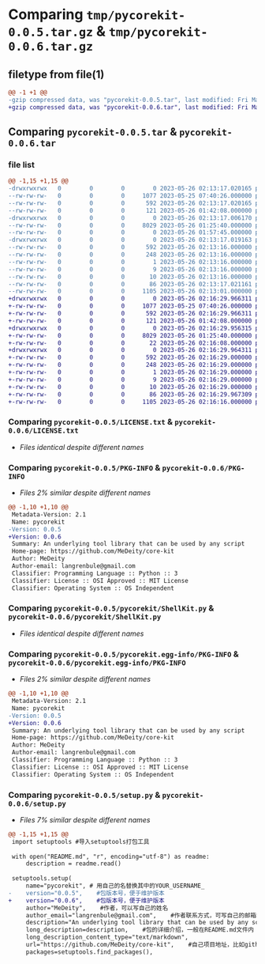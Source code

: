 # Comparing `tmp/pycorekit-0.0.5.tar.gz` & `tmp/pycorekit-0.0.6.tar.gz`

## filetype from file(1)

```diff
@@ -1 +1 @@
-gzip compressed data, was "pycorekit-0.0.5.tar", last modified: Fri May 26 02:13:17 2023, max compression
+gzip compressed data, was "pycorekit-0.0.6.tar", last modified: Fri May 26 02:16:29 2023, max compression
```

## Comparing `pycorekit-0.0.5.tar` & `pycorekit-0.0.6.tar`

### file list

```diff
@@ -1,15 +1,15 @@
-drwxrwxrwx   0        0        0        0 2023-05-26 02:13:17.020165 pycorekit-0.0.5/
--rw-rw-rw-   0        0        0     1077 2023-05-25 07:40:26.000000 pycorekit-0.0.5/LICENSE.txt
--rw-rw-rw-   0        0        0      592 2023-05-26 02:13:17.020165 pycorekit-0.0.5/PKG-INFO
--rw-rw-rw-   0        0        0      121 2023-05-26 01:42:08.000000 pycorekit-0.0.5/README.md
-drwxrwxrwx   0        0        0        0 2023-05-26 02:13:17.006170 pycorekit-0.0.5/pycorekit/
--rw-rw-rw-   0        0        0     8029 2023-05-26 01:25:40.000000 pycorekit-0.0.5/pycorekit/ShellKit.py
--rw-rw-rw-   0        0        0        0 2023-05-26 01:57:45.000000 pycorekit-0.0.5/pycorekit/__init__.py
-drwxrwxrwx   0        0        0        0 2023-05-26 02:13:17.019163 pycorekit-0.0.5/pycorekit.egg-info/
--rw-rw-rw-   0        0        0      592 2023-05-26 02:13:16.000000 pycorekit-0.0.5/pycorekit.egg-info/PKG-INFO
--rw-rw-rw-   0        0        0      248 2023-05-26 02:13:16.000000 pycorekit-0.0.5/pycorekit.egg-info/SOURCES.txt
--rw-rw-rw-   0        0        0        1 2023-05-26 02:13:16.000000 pycorekit-0.0.5/pycorekit.egg-info/dependency_links.txt
--rw-rw-rw-   0        0        0        9 2023-05-26 02:13:16.000000 pycorekit-0.0.5/pycorekit.egg-info/requires.txt
--rw-rw-rw-   0        0        0       10 2023-05-26 02:13:16.000000 pycorekit-0.0.5/pycorekit.egg-info/top_level.txt
--rw-rw-rw-   0        0        0       86 2023-05-26 02:13:17.021161 pycorekit-0.0.5/setup.cfg
--rw-rw-rw-   0        0        0     1105 2023-05-26 02:13:01.000000 pycorekit-0.0.5/setup.py
+drwxrwxrwx   0        0        0        0 2023-05-26 02:16:29.966311 pycorekit-0.0.6/
+-rw-rw-rw-   0        0        0     1077 2023-05-25 07:40:26.000000 pycorekit-0.0.6/LICENSE.txt
+-rw-rw-rw-   0        0        0      592 2023-05-26 02:16:29.966311 pycorekit-0.0.6/PKG-INFO
+-rw-rw-rw-   0        0        0      121 2023-05-26 01:42:08.000000 pycorekit-0.0.6/README.md
+drwxrwxrwx   0        0        0        0 2023-05-26 02:16:29.956315 pycorekit-0.0.6/pycorekit/
+-rw-rw-rw-   0        0        0     8029 2023-05-26 01:25:40.000000 pycorekit-0.0.6/pycorekit/ShellKit.py
+-rw-rw-rw-   0        0        0       22 2023-05-26 02:16:08.000000 pycorekit-0.0.6/pycorekit/__init__.py
+drwxrwxrwx   0        0        0        0 2023-05-26 02:16:29.964311 pycorekit-0.0.6/pycorekit.egg-info/
+-rw-rw-rw-   0        0        0      592 2023-05-26 02:16:29.000000 pycorekit-0.0.6/pycorekit.egg-info/PKG-INFO
+-rw-rw-rw-   0        0        0      248 2023-05-26 02:16:29.000000 pycorekit-0.0.6/pycorekit.egg-info/SOURCES.txt
+-rw-rw-rw-   0        0        0        1 2023-05-26 02:16:29.000000 pycorekit-0.0.6/pycorekit.egg-info/dependency_links.txt
+-rw-rw-rw-   0        0        0        9 2023-05-26 02:16:29.000000 pycorekit-0.0.6/pycorekit.egg-info/requires.txt
+-rw-rw-rw-   0        0        0       10 2023-05-26 02:16:29.000000 pycorekit-0.0.6/pycorekit.egg-info/top_level.txt
+-rw-rw-rw-   0        0        0       86 2023-05-26 02:16:29.967309 pycorekit-0.0.6/setup.cfg
+-rw-rw-rw-   0        0        0     1105 2023-05-26 02:16:16.000000 pycorekit-0.0.6/setup.py
```

### Comparing `pycorekit-0.0.5/LICENSE.txt` & `pycorekit-0.0.6/LICENSE.txt`

 * *Files identical despite different names*

### Comparing `pycorekit-0.0.5/PKG-INFO` & `pycorekit-0.0.6/PKG-INFO`

 * *Files 2% similar despite different names*

```diff
@@ -1,10 +1,10 @@
 Metadata-Version: 2.1
 Name: pycorekit
-Version: 0.0.5
+Version: 0.0.6
 Summary: An underlying tool library that can be used by any script
 Home-page: https://github.com/MeDeity/core-kit
 Author: MeDeity
 Author-email: langrenbule@gmail.com
 Classifier: Programming Language :: Python :: 3
 Classifier: License :: OSI Approved :: MIT License
 Classifier: Operating System :: OS Independent
```

### Comparing `pycorekit-0.0.5/pycorekit/ShellKit.py` & `pycorekit-0.0.6/pycorekit/ShellKit.py`

 * *Files identical despite different names*

### Comparing `pycorekit-0.0.5/pycorekit.egg-info/PKG-INFO` & `pycorekit-0.0.6/pycorekit.egg-info/PKG-INFO`

 * *Files 2% similar despite different names*

```diff
@@ -1,10 +1,10 @@
 Metadata-Version: 2.1
 Name: pycorekit
-Version: 0.0.5
+Version: 0.0.6
 Summary: An underlying tool library that can be used by any script
 Home-page: https://github.com/MeDeity/core-kit
 Author: MeDeity
 Author-email: langrenbule@gmail.com
 Classifier: Programming Language :: Python :: 3
 Classifier: License :: OSI Approved :: MIT License
 Classifier: Operating System :: OS Independent
```

### Comparing `pycorekit-0.0.5/setup.py` & `pycorekit-0.0.6/setup.py`

 * *Files 7% similar despite different names*

```diff
@@ -1,15 +1,15 @@
 import setuptools #导入setuptools打包工具
  
 with open("README.md", "r", encoding="utf-8") as readme:
     description = readme.read()
  
 setuptools.setup(
     name="pycorekit", # 用自己的名替换其中的YOUR_USERNAME_
-    version="0.0.5",    #包版本号，便于维护版本
+    version="0.0.6",    #包版本号，便于维护版本
     author="MeDeity",    #作者，可以写自己的姓名
     author_email="langrenbule@gmail.com",    #作者联系方式，可写自己的邮箱地址
     description="An underlying tool library that can be used by any script",#包的简述
     long_description=description,    #包的详细介绍，一般在README.md文件内
     long_description_content_type="text/markdown",
     url="https://github.com/MeDeity/core-kit",    #自己项目地址，比如github的项目地址
     packages=setuptools.find_packages(),
```

